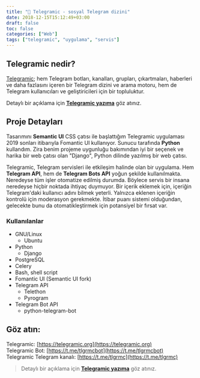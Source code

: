 ```yaml
---
title: "🌟 Telegramic - sosyal Telegram dizini"
date: 2018-12-15T15:12:49+03:00
draft: false
toc: false
categories: ["Web"]
tags: ["telegramic", "uygulama", "servis"]
---
```


## Telegramic nedir?
[Telegramic](https://telegramic.org); hem Telegram botları, kanalları, grupları, çıkartmaları, haberleri ve daha fazlasını içeren bir Telegram dizini ve arama motoru, hem de Telegram kullanıcıları ve geliştiricileri için bir topluluktur.

Detaylı bir açıklama için [**Telegramic yazıma**](/tr/notes/telegramic) göz atınız.

## Proje Detayları
Tasarımını **Semantic UI** CSS çatısı ile başlattığım Telegramic uygulaması 2019 sonları itibarıyla Fomantic UI kullanıyor. Sunucu tarafında **Python** kullandım. Zira benim projeme uygunluğu bakımından iyi bir seçenek ve harika bir web çatısı olan "Django", Python dilinde yazılmış bir web çatısı. 

Telegramic, Telegram servisleri ile etkileşim halinde olan bir uygulama. Hem **Telegram API**, hem de **Telegram Bots API** yoğun şekilde kullanılmakta. Neredeyse tüm işler otomatize edilmiş durumda. Böylece servis bir insana neredeyse hiçbir noktada ihtiyaç duymuyor. Bir içerik eklemek için, içeriğin Telegram'daki kullanıcı adını bilmek yeterli. Yalnızca eklenen içeriğin kontrolü için moderasyon gerekmekte. İtibar puanı sistemi olduğundan, gelecekte bunu da otomatikleştirmek için potansiyel bir fırsat var.

### Kullanılanlar
* GNU/Linux
    * Ubuntu
* Python
    * Django
* PostgreSQL
* Celery
* Bash, shell script
* Fomantic UI (Semantic UI fork)
* Telegram API
    * Telethon
    * Pyrogram
* Telegram Bot API
    * python-telegram-bot

## Göz atın:
Telegramic: [https://telegramic.org](https://telegramic.org)  
Telegramic Bot: [https://t.me/tlgrmcbot](https://t.me/tlgrmcbot)  
Telegramic Telegram kanalı: [https://t.me/tlgrmc](https://t.me/tlgrmc)

> Detaylı bir açıklama için [**Telegramic yazıma**](/tr/notes/telegramic) göz atınız.
